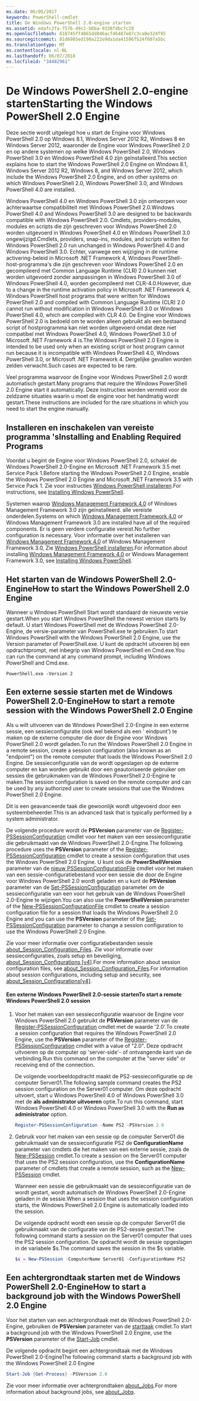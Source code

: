 ```yaml
---
ms.date: 06/05/2017
keywords: PowerShell-cmdlet
title: De Windows PowerShell 2.0-engine starten
ms.assetid: edafc2fa-7576-49c2-bbba-9336f4bcfc28
ms.openlocfilehash: 618745ff4865dd046acf46487e87c3ca0e324f95
ms.sourcegitcommit: 01d6985ed190a222e9da1da41596f524f607a5bc
ms.translationtype: MT
ms.contentlocale: nl-NL
ms.lasthandoff: 06/07/2018
ms.locfileid: "34482961"
---
```

# <a name="starting-the-windows-powershell-20-engine"></a><span data-ttu-id="b35f8-103">De Windows PowerShell 2.0-engine starten</span><span class="sxs-lookup"><span data-stu-id="b35f8-103">Starting the Windows PowerShell 2.0 Engine</span></span>

<span data-ttu-id="b35f8-104">Deze sectie wordt uitgelegd hoe u start de Engine voor Windows PowerShell 2.0 op Windows 8.1, Windows Server 2012 R2, Windows 8 en Windows Server 2012, waaronder de Engine voor Windows PowerShell 2.0 en op andere systemen op welke Windows PowerShell 2.0, Windows PowerShell 3.0 en Windows PowerShell 4.0 zijn geïnstalleerd.</span><span class="sxs-lookup"><span data-stu-id="b35f8-104">This section explains how to start the Windows PowerShell 2.0 Engine on Windows 8.1, Windows Server 2012 R2, Windows 8, and Windows Server 2012, which include the Windows PowerShell 2.0 Engine, and on other systems on which Windows PowerShell 2.0, Windows PowerShell 3.0, and Windows PowerShell 4.0 are installed.</span></span>

<span data-ttu-id="b35f8-105">Windows PowerShell 4.0 en Windows PowerShell 3.0 zijn ontworpen voor achterwaartse compatibiliteit met Windows PowerShell 2.0.</span><span class="sxs-lookup"><span data-stu-id="b35f8-105">Windows PowerShell 4.0 and Windows PowerShell 3.0 are designed to be backwards compatible with Windows PowerShell 2.0.</span></span> <span data-ttu-id="b35f8-106">Cmdlets, providers-modules, modules en scripts die zijn geschreven voor Windows PowerShell 2.0 worden uitgevoerd in Windows PowerShell 4.0 en Windows PowerShell 3.0 ongewijzigd.</span><span class="sxs-lookup"><span data-stu-id="b35f8-106">Cmdlets, providers, snap-ins, modules, and scripts written for Windows PowerShell 2.0 run unchanged in Windows PowerShell 4.0 and Windows PowerShell 3.0.</span></span> <span data-ttu-id="b35f8-107">Echter, vanwege een wijziging in de runtime activering-beleid in Microsoft .NET Framework 4, Windows PowerShell-host-programma's die zijn geschreven voor Windows PowerShell 2.0 en gecompileerd met Common Language Runtime (CLR) 2.0 kunnen niet worden uitgevoerd zonder aanpassingen in Windows PowerShell 3.0 of Windows PowerShell 4.0, worden gecompileerd met CLR-4.0.</span><span class="sxs-lookup"><span data-stu-id="b35f8-107">However, due to a change in the runtime activation policy in Microsoft .NET Framework 4, Windows PowerShell host programs that were written for Windows PowerShell 2.0 and compiled with Common Language Runtime (CLR) 2.0 cannot run without modification in Windows PowerShell 3.0 or Windows PowerShell 4.0, which are compiled with CLR 4.0.</span></span> <span data-ttu-id="b35f8-108">De Engine voor Windows PowerShell 2.0 is bedoeld om te worden alleen gebruikt als een bestaand script of hostprogramma kan niet worden uitgevoerd omdat deze niet compatibel met Windows PowerShell 4.0, Windows PowerShell 3.0 of Microsoft .NET Framework 4 is.</span><span class="sxs-lookup"><span data-stu-id="b35f8-108">The Windows PowerShell 2.0 Engine is intended to be used only when an existing script or host program cannot run because it is incompatible with Windows PowerShell 4.0, Windows PowerShell 3.0, or Microsoft .NET Framework 4.</span></span> <span data-ttu-id="b35f8-109">Dergelijke gevallen worden zelden verwacht.</span><span class="sxs-lookup"><span data-stu-id="b35f8-109">Such cases are expected to be rare.</span></span>

<span data-ttu-id="b35f8-110">Veel programma waarvoor de Engine voor Windows PowerShell 2.0 wordt automatisch gestart.</span><span class="sxs-lookup"><span data-stu-id="b35f8-110">Many programs that require the Windows PowerShell 2.0 Engine start it automatically.</span></span> <span data-ttu-id="b35f8-111">Deze instructies worden vermeld voor de zeldzame situaties waarin u moet de engine voor het handmatig wordt gestart.</span><span class="sxs-lookup"><span data-stu-id="b35f8-111">These instructions are included for the rare situations in which you need to start the engine manually.</span></span>

## <a name="installing-and-enabling-required-programs"></a><span data-ttu-id="b35f8-112">Installeren en inschakelen van vereiste programma 's</span><span class="sxs-lookup"><span data-stu-id="b35f8-112">Installing and Enabling Required Programs</span></span>

<span data-ttu-id="b35f8-113">Voordat u begint de Engine voor Windows PowerShell 2.0, schakel de Windows PowerShell 2.0-Engine en Microsoft .NET Framework 3.5 met Service Pack 1.</span><span class="sxs-lookup"><span data-stu-id="b35f8-113">Before starting the Windows PowerShell 2.0 Engine, enable the Windows PowerShell 2.0 Engine and Microsoft .NET Framework 3.5 with Service Pack 1.</span></span> <span data-ttu-id="b35f8-114">Zie voor instructies [Windows PowerShell installeren](Installing-Windows-PowerShell.md).</span><span class="sxs-lookup"><span data-stu-id="b35f8-114">For instructions, see [Installing Windows PowerShell](Installing-Windows-PowerShell.md).</span></span>

<span data-ttu-id="b35f8-115">Systemen waarop [Windows Management Framework 4.0](http://go.microsoft.com/fwlink/?LinkID=293881) of Windows Management Framework 3.0 zijn geïnstalleerd. alle vereiste onderdelen.</span><span class="sxs-lookup"><span data-stu-id="b35f8-115">Systems on which [Windows Management Framework 4.0](http://go.microsoft.com/fwlink/?LinkID=293881) or Windows Management Framework 3.0 are installed have all of the required components.</span></span> <span data-ttu-id="b35f8-116">Er is geen verdere configuratie vereist.</span><span class="sxs-lookup"><span data-stu-id="b35f8-116">No further configuration is necessary.</span></span> <span data-ttu-id="b35f8-117">Voor informatie over het installeren van [Windows Management Framework 4.0](http://go.microsoft.com/fwlink/?LinkID=293881) of Windows Management Framework 3.0, Zie [Windows PowerShell installeren](Installing-Windows-PowerShell.md).</span><span class="sxs-lookup"><span data-stu-id="b35f8-117">For information about installing [Windows Management Framework 4.0](http://go.microsoft.com/fwlink/?LinkID=293881) or Windows Management Framework 3.0, see [Installing Windows PowerShell](Installing-Windows-PowerShell.md).</span></span>

## <a name="how-to-start-the-windows-powershell-20-engine"></a><span data-ttu-id="b35f8-118">Het starten van de Windows PowerShell 2.0-Engine</span><span class="sxs-lookup"><span data-stu-id="b35f8-118">How to start the Windows PowerShell 2.0 Engine</span></span>

<span data-ttu-id="b35f8-119">Wanneer u Windows PowerShell Start wordt standaard de nieuwste versie gestart.</span><span class="sxs-lookup"><span data-stu-id="b35f8-119">When you start Windows PowerShell the newest version starts by default.</span></span> <span data-ttu-id="b35f8-120">U start Windows PowerShell met de Windows PowerShell 2.0-Engine, de versie-parameter van PowerShell.exe te gebruiken.</span><span class="sxs-lookup"><span data-stu-id="b35f8-120">To start Windows PowerShell with the Windows PowerShell 2.0 Engine, use the Version parameter of PowerShell.exe.</span></span> <span data-ttu-id="b35f8-121">U kunt de opdracht uitvoeren bij een opdrachtprompt, met inbegrip van Windows PowerShell en Cmd.exe.</span><span class="sxs-lookup"><span data-stu-id="b35f8-121">You can run the command at any command prompt, including Windows PowerShell and Cmd.exe.</span></span>

```
PowerShell.exe -Version 2
```

## <a name="how-to-start-a-remote-session-with-the-windows-powershell-20-engine"></a><span data-ttu-id="b35f8-122">Een externe sessie starten met de Windows PowerShell 2.0-Engine</span><span class="sxs-lookup"><span data-stu-id="b35f8-122">How to start a remote session with the Windows PowerShell 2.0 Engine</span></span>

<span data-ttu-id="b35f8-123">Als u wilt uitvoeren van de Windows PowerShell 2.0-Engine in een externe sessie, een sessieconfiguratie (ook wel bekend als een ' eindpunt') te maken op de externe computer die door de Engine voor Windows PowerShell 2.0 wordt geladen.</span><span class="sxs-lookup"><span data-stu-id="b35f8-123">To run the Windows PowerShell 2.0 Engine in a remote session, create a session configuration (also known as an "endpoint") on the remote computer that loads the Windows PowerShell 2.0 Engine.</span></span> <span data-ttu-id="b35f8-124">De sessieconfiguratie van de wordt opgeslagen op de externe computer en kan worden gebruikt door een geautoriseerde gebruiker om sessies die gebruikmaken van de Windows PowerShell 2.0-Engine te maken.</span><span class="sxs-lookup"><span data-stu-id="b35f8-124">The session configuration is saved on the remote computer and can be used by any authorized user to create sessions that use the Windows PowerShell 2.0 Engine.</span></span>

<span data-ttu-id="b35f8-125">Dit is een geavanceerde taak die gewoonlijk wordt uitgevoerd door een systeembeheerder.</span><span class="sxs-lookup"><span data-stu-id="b35f8-125">This is an advanced task that is typically performed by a system administrator.</span></span>

<span data-ttu-id="b35f8-126">De volgende procedure wordt de **PSVersion** parameter van de [Register-PSSessionConfiguration](https://technet.microsoft.com/library/e9152ae2-bd6d-4056-9bc7-dc1893aa29ea) cmdlet voor het maken van een sessieconfiguratie die gebruikmaakt van de Windows PowerShell 2.0-Engine.</span><span class="sxs-lookup"><span data-stu-id="b35f8-126">The following procedure uses the **PSVersion** parameter of the [Register-PSSessionConfiguration](https://technet.microsoft.com/library/e9152ae2-bd6d-4056-9bc7-dc1893aa29ea) cmdlet to create a session configuration that uses the Windows PowerShell 2.0 Engine.</span></span> <span data-ttu-id="b35f8-127">U kunt ook de **PowerShellVersion** parameter van de [nieuw PSSessionConfigurationFile](https://technet.microsoft.com/library/5f3e3633-6e90-479c-aea9-ba45a1954866) cmdlet voor het maken van een sessie-configuratiebestand voor een sessie die door de Engine voor Windows PowerShell 2.0 wordt geladen en u kunt de **PSVersion** parameter van de [Set-PSSessionConfiguration](https://technet.microsoft.com/library/b21fbad3-1759-4260-b206-dcb8431cd6ea) parameter om de sessieconfiguratie van een voor het gebruik van de Windows PowerShell 2.0-Engine te wijzigen.</span><span class="sxs-lookup"><span data-stu-id="b35f8-127">You can also use the **PowerShellVersion** parameter of the [New-PSSessionConfigurationFile](https://technet.microsoft.com/library/5f3e3633-6e90-479c-aea9-ba45a1954866) cmdlet to create a session configuration file for a session that loads the Windows PowerShell 2.0 Engine and you can use the **PSVersion** parameter of the [Set-PSSessionConfiguration](https://technet.microsoft.com/library/b21fbad3-1759-4260-b206-dcb8431cd6ea) parameter to change a session configuration to use the Windows PowerShell 2.0 Engine.</span></span>

<span data-ttu-id="b35f8-128">Zie voor meer informatie over configuratiebestanden sessie [about_Session_Configuration_Files](https://technet.microsoft.com/library/c7217447-1ebf-477b-a8ef-4dbe9a1473b8). Zie voor informatie over sessieconfiguraties, zoals setup en beveiliging, [about_Session_Configurations [v4]](https://technet.microsoft.com/library/a2fbe12a-350c-4d04-be50-24102824e3ab).</span><span class="sxs-lookup"><span data-stu-id="b35f8-128">For more information about session configuration files, see [about_Session_Configuration_Files](https://technet.microsoft.com/library/c7217447-1ebf-477b-a8ef-4dbe9a1473b8).For information about session configurations, including setup and security, see [about_Session_Configurations[v4]](https://technet.microsoft.com/library/a2fbe12a-350c-4d04-be50-24102824e3ab).</span></span>

#### <a name="to-start-a-remote-windows-powershell-20-session"></a><span data-ttu-id="b35f8-129">Een externe Windows PowerShell 2.0-sessie starten</span><span class="sxs-lookup"><span data-stu-id="b35f8-129">To start a remote Windows PowerShell 2.0 session</span></span>

1. <span data-ttu-id="b35f8-130">Voor het maken van een sessieconfiguratie waarvoor de Engine voor Windows PowerShell 2.0 gebruikt de **PSVersion** parameter van de [Register-PSSessionConfiguration](https://technet.microsoft.com/library/e9152ae2-bd6d-4056-9bc7-dc1893aa29ea) cmdlet met de waarde '2.0'.</span><span class="sxs-lookup"><span data-stu-id="b35f8-130">To create a session configuration that requires the Windows PowerShell 2.0 Engine, use the **PSVersion** parameter of the [Register-PSSessionConfiguration](https://technet.microsoft.com/library/e9152ae2-bd6d-4056-9bc7-dc1893aa29ea) cmdlet with a value of "2.0".</span></span> <span data-ttu-id="b35f8-131">Deze opdracht uitvoeren op de computer op 'server-side'- of ontvangende kant van de verbinding.</span><span class="sxs-lookup"><span data-stu-id="b35f8-131">Run this command on the computer at the "server side" or receiving end of the connection.</span></span>

   <span data-ttu-id="b35f8-132">De volgende voorbeeldopdracht maakt de PS2-sessieconfiguratie op de computer Server01.</span><span class="sxs-lookup"><span data-stu-id="b35f8-132">The following sample command creates the PS2 session configuration on the Server01 computer.</span></span> <span data-ttu-id="b35f8-133">Om deze opdracht uitvoert, start u Windows PowerShell 4.0 of Windows PowerShell 3.0 met de **als administrator uitvoeren** optie.</span><span class="sxs-lookup"><span data-stu-id="b35f8-133">To run this command, start Windows PowerShell 4.0 or Windows PowerShell 3.0 with the **Run as administrator** option.</span></span>

   ```powershell
   Register-PSSessionConfiguration -Name PS2 -PSVersion 2.0
   ```

2. <span data-ttu-id="b35f8-134">Gebruik voor het maken van een sessie op de computer Server01 die gebruikmaakt van de sessieconfiguratie PS2 de **ConfigurationName** parameter van cmdlets die het maken van een externe sessie, zoals de [New-PSSession](https://technet.microsoft.com/library/76f6628c-054c-4eda-ba7a-a6f28daaa26f) cmdlet.</span><span class="sxs-lookup"><span data-stu-id="b35f8-134">To create a session on the Server01 computer that uses the PS2 session configuration, use the **ConfigurationName** parameter of cmdlets that create a remote session, such as the [New-PSSession](https://technet.microsoft.com/library/76f6628c-054c-4eda-ba7a-a6f28daaa26f) cmdlet.</span></span>

   <span data-ttu-id="b35f8-135">Wanneer een sessie die gebruikmaakt van de sessieconfiguratie van de wordt gestart, wordt automatisch de Windows PowerShell 2.0-Engine geladen in de sessie.</span><span class="sxs-lookup"><span data-stu-id="b35f8-135">When a session that uses the session configuration starts, the Windows PowerShell 2.0 Engine is automatically loaded into the session.</span></span>

   <span data-ttu-id="b35f8-136">De volgende opdracht wordt een sessie op de computer Server01 die gebruikmaakt van de configuratie van de PS2-sessie gestart.</span><span class="sxs-lookup"><span data-stu-id="b35f8-136">The following command starts a session on the Server01 computer that uses the PS2 session configuration.</span></span> <span data-ttu-id="b35f8-137">De opdracht wordt de sessie opgeslagen in de variabele $s.</span><span class="sxs-lookup"><span data-stu-id="b35f8-137">The command saves the session in the $s variable.</span></span>

   ```powershell
   $s = New-PSSession -ComputerName Server01 -ConfigurationName PS2
   ```

## <a name="how-to-start-a-background-job-with-the-windows-powershell-20-engine"></a><span data-ttu-id="b35f8-138">Een achtergrondtaak starten met de Windows PowerShell 2.0-Engine</span><span class="sxs-lookup"><span data-stu-id="b35f8-138">How to start a background job with the Windows PowerShell 2.0 Engine</span></span>

<span data-ttu-id="b35f8-139">Voor het starten van een achtergrondtaak met de Windows PowerShell 2.0-Engine, gebruiken de **PSVersion** parameter van de [starttaak](https://technet.microsoft.com/library/2bc04935-0deb-4ec0-b856-d7290cca6442) cmdlet.</span><span class="sxs-lookup"><span data-stu-id="b35f8-139">To start a background job with the Windows PowerShell 2.0 Engine, use the **PSVersion** parameter of the [Start-Job](https://technet.microsoft.com/library/2bc04935-0deb-4ec0-b856-d7290cca6442) cmdlet.</span></span>

<span data-ttu-id="b35f8-140">De volgende opdracht begint een achtergrondtaak met de Windows PowerShell 2.0-Engine</span><span class="sxs-lookup"><span data-stu-id="b35f8-140">The following command starts a background job with the Windows PowerShell 2.0 Engine</span></span>

```powershell
Start-Job {Get-Process} -PSVersion 2.0
```

<span data-ttu-id="b35f8-141">Zie voor meer informatie over achtergrondtaken [about_Jobs](/powershell/module/microsoft.powershell.core/about/about_jobs).</span><span class="sxs-lookup"><span data-stu-id="b35f8-141">For more information about background jobs, see [about_Jobs](/powershell/module/microsoft.powershell.core/about/about_jobs).</span></span>